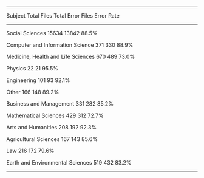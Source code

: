 
-------------------------------------------------------------------------------------
  Subject                                Total Files   Total Error Files   Error Rate
  ------------------------------------ ------------- ------------------- ------------
  Social Sciences                              15634               13842       88.5%

  Computer and Information Science               371                 330       88.9%

  Medicine, Health and Life Sciences             670                 489       73.0%

  Physics                                         22                  21       95.5%

  Engineering                                    101                  93       92.1%

  Other                                          166                 148       89.2%

  Business and Management                        331                 282       85.2%

  Mathematical Sciences                          429                 312       72.7%

  Arts and Humanities                            208                 192       92.3%

  Agricultural Sciences                          167                 143       85.6%

  Law                                            216                 172       79.6%

  Earth and Environmental Sciences               519                 432       83.2%

-------------------------------------------------------------------------------------
